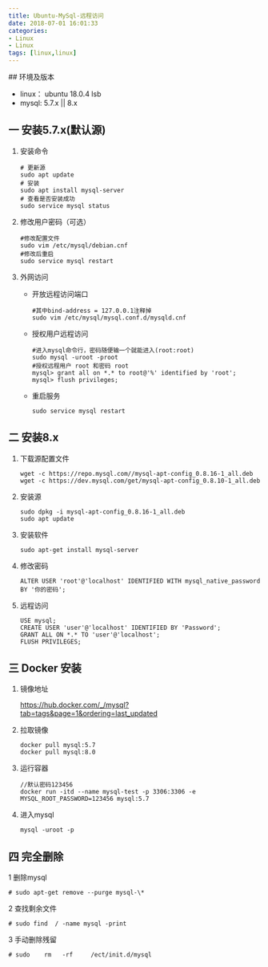 ```yaml
---
title: Ubuntu-MySql-远程访问
date: 2018-07-01 16:01:33
categories: 
- Linux 
- Linux
tags: [linux,linux]
---
```


<meta name="referrer" content="no-referrer" />
## 环境及版本

- linux： ubuntu 18.0.4 lsb
- mysql:   5.7.x || 8.x



## 一 安装5.7.x(默认源)

1. 安装命令

   ```
   # 更新源
   sudo apt update
   # 安装
   sudo apt install mysql-server
   # 查看是否安装成功
   sudo service mysql status
   ```

2. 修改用户密码（可选）

   ```
   #修改配置文件
   sudo vim /etc/mysql/debian.cnf
   #修改后重启
   sudo service mysql restart
   ```

3. 外网访问

   - 开放远程访问端口

     ```
     #其中bind-address = 127.0.0.1注释掉
     sudo vim /etc/mysql/mysql.conf.d/mysqld.cnf
     ```

   - 授权用户远程访问

     ```
     #进入mysql命令行，密码随便输一个就能进入(root:root)
     sudo mysql -uroot -proot
     #授权远程用户 root 和密码 root
     mysql> grant all on *.* to root@'%' identified by 'root';
     mysql> flush privileges;
     ```

   - 重启服务

     ```
     sudo service mysql restart
     ```
## 二 安装8.x

1. 下载源配置文件

   ```
   wget -c https://repo.mysql.com//mysql-apt-config_0.8.16-1_all.deb
   wget -c https://dev.mysql.com/get/mysql-apt-config_0.8.10-1_all.deb 
   ```

2. 安装源

   ```
   sudo dpkg -i mysql-apt-config_0.8.16-1_all.deb
   sudo apt update
   ```

3. 安装软件

   ```
   sudo apt-get install mysql-server
   ```

4. 修改密码

   ```
   ALTER USER 'root'@'localhost' IDENTIFIED WITH mysql_native_password BY '你的密码';  
   ```

5. 远程访问

      ```
      USE mysql;
      CREATE USER 'user'@'localhost' IDENTIFIED BY 'Password';
      GRANT ALL ON *.* TO 'user'@'localhost';
      FLUSH PRIVILEGES;
      ```

## 三 Docker 安装

1. 镜像地址

   https://hub.docker.com/_/mysql?tab=tags&page=1&ordering=last_updated

2. 拉取镜像

   ```
   docker pull mysql:5.7
   docker pull mysql:8.0
   ```

3. 运行容器

   ```
   //默认密码123456
   docker run -itd --name mysql-test -p 3306:3306 -e MYSQL_ROOT_PASSWORD=123456 mysql:5.7
   ```

4. 进入mysql

   ```
   mysql -uroot -p
   ```

## 四 完全删除

1  删除mysql
```
# sudo apt-get remove --purge mysql-\*
```
2 查找剩余文件
```
# sudo find  / -name mysql -print
```
3 手动删除残留
```
# sudo    rm   -rf     /ect/init.d/mysql
```

